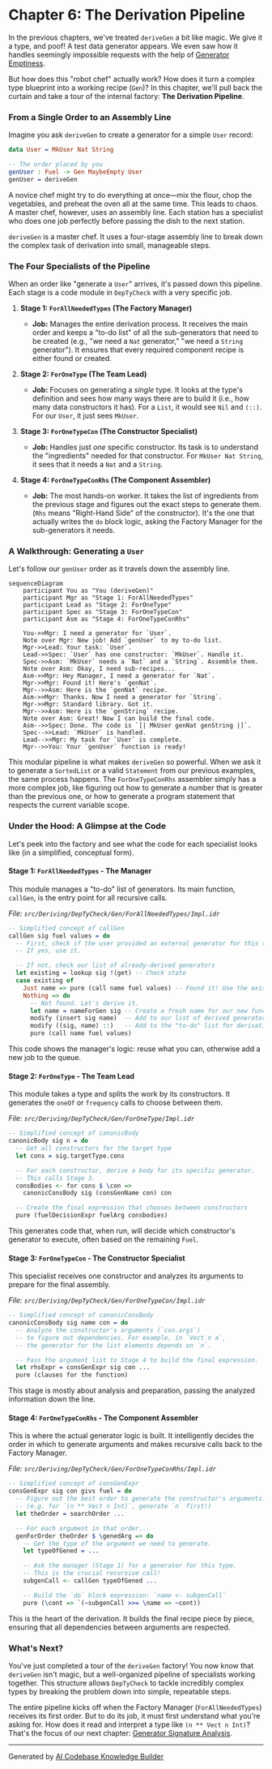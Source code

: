 # Chapter 6: The Derivation Pipeline

In the previous chapters, we've treated `deriveGen` a bit like magic. We give it a type, and poof! A test data generator appears. We even saw how it handles seemingly impossible requests with the help of [Generator Emptiness](05_generator_emptiness_.md).

But how does this "robot chef" actually work? How does it turn a complex type blueprint into a working recipe (`Gen`)? In this chapter, we'll pull back the curtain and take a tour of the internal factory: **The Derivation Pipeline**.

### From a Single Order to an Assembly Line

Imagine you ask `deriveGen` to create a generator for a simple `User` record:

```idris
data User = MkUser Nat String

-- The order placed by you
genUser : Fuel -> Gen MaybeEmpty User
genUser = deriveGen
```

A novice chef might try to do everything at once—mix the flour, chop the vegetables, and preheat the oven all at the same time. This leads to chaos. A master chef, however, uses an assembly line. Each station has a specialist who does one job perfectly before passing the dish to the next station.

`deriveGen` is a master chef. It uses a four-stage assembly line to break down the complex task of derivation into small, manageable steps.

### The Four Specialists of the Pipeline

When an order like "generate a `User`" arrives, it's passed down this pipeline. Each stage is a code module in `DepTyCheck` with a very specific job.

1.  **Stage 1: `ForAllNeededTypes` (The Factory Manager)**
    *   **Job:** Manages the entire derivation process. It receives the main order and keeps a "to-do list" of all the sub-generators that need to be created (e.g., "we need a `Nat` generator," "we need a `String` generator"). It ensures that every required component recipe is either found or created.

2.  **Stage 2: `ForOneType` (The Team Lead)**
    *   **Job:** Focuses on generating a *single* type. It looks at the type's definition and sees how many ways there are to build it (i.e., how many data constructors it has). For a `List`, it would see `Nil` and `(::)`. For our `User`, it just sees `MkUser`.

3.  **Stage 3: `ForOneTypeCon` (The Constructor Specialist)**
    *   **Job:** Handles just *one* specific constructor. Its task is to understand the "ingredients" needed for that constructor. For `MkUser Nat String`, it sees that it needs a `Nat` and a `String`.

4.  **Stage 4: `ForOneTypeConRhs` (The Component Assembler)**
    *   **Job:** The most hands-on worker. It takes the list of ingredients from the previous stage and figures out the exact steps to generate them. (`Rhs` means "Right-Hand Side" of the constructor). It's the one that actually writes the `do` block logic, asking the Factory Manager for the sub-generators it needs.

### A Walkthrough: Generating a `User`

Let's follow our `genUser` order as it travels down the assembly line.

```mermaid
sequenceDiagram
    participant You as "You (deriveGen)"
    participant Mgr as "Stage 1: ForAllNeededTypes"
    participant Lead as "Stage 2: ForOneType"
    participant Spec as "Stage 3: ForOneTypeCon"
    participant Asm as "Stage 4: ForOneTypeConRhs"

    You->>Mgr: I need a generator for `User`.
    Note over Mgr: New job! Add `genUser` to my to-do list.
    Mgr->>Lead: Your task: `User`.
    Lead->>Spec: `User` has one constructor: `MkUser`. Handle it.
    Spec->>Asm: `MkUser` needs a `Nat` and a `String`. Assemble them.
    Note over Asm: Okay, I need sub-recipes...
    Asm->>Mgr: Hey Manager, I need a generator for `Nat`.
    Mgr->>Mgr: Found it! Here's `genNat`.
    Mgr-->>Asm: Here is the `genNat` recipe.
    Asm->>Mgr: Thanks. Now I need a generator for `String`.
    Mgr->>Mgr: Standard library. Got it.
    Mgr-->>Asm: Here is the `genString` recipe.
    Note over Asm: Great! Now I can build the final code.
    Asm-->>Spec: Done. The code is `[| MkUser genNat genString |]`.
    Spec-->>Lead: `MkUser` is handled.
    Lead-->>Mgr: My task for `User` is complete.
    Mgr-->>You: Your `genUser` function is ready!
```

This modular pipeline is what makes `deriveGen` so powerful. When we ask it to generate a `SortedList` or a valid `Statement` from our previous examples, the same process happens. The `ForOneTypeConRhs` assembler simply has a more complex job, like figuring out how to generate a number that is greater than the previous one, or how to generate a program statement that respects the current variable scope.

### Under the Hood: A Glimpse at the Code

Let's peek into the factory and see what the code for each specialist looks like (in a simplified, conceptual form).

#### Stage 1: `ForAllNeededTypes` - The Manager

This module manages a "to-do" list of generators. Its main function, `callGen`, is the entry point for all recursive calls.

*File: `src/Deriving/DepTyCheck/Gen/ForAllNeededTypes/Impl.idr`*

```idris
-- Simplified concept of callGen
callGen sig fuel values = do
  -- First, check if the user provided an external generator for this type
  -- If yes, use it.

  -- If not, check our list of already-derived generators
  let existing = lookup sig !(get) -- Check state
  case existing of
    Just name => pure (call name fuel values) -- Found it! Use the existing one.
    Nothing => do
      -- Not found. Let's derive it.
      let name = nameForGen sig -- Create a fresh name for our new function.
      modify (insert sig name)  -- Add to our list of derived generators.
      modify ((sig, name) ::)   -- Add to the "to-do" list for derivation.
      pure (call name fuel values)
```
This code shows the manager's logic: reuse what you can, otherwise add a new job to the queue.

#### Stage 2: `ForOneType` - The Team Lead

This module takes a type and splits the work by its constructors. It generates the `oneOf` or `frequency` calls to choose between them.

*File: `src/Deriving/DepTyCheck/Gen/ForOneType/Impl.idr`*

```idris
-- Simplified concept of canonicBody
canonicBody sig n = do
  -- Get all constructors for the target type
  let cons = sig.targetType.cons

  -- For each constructor, derive a body for its specific generator.
  -- This calls Stage 3.
  consBodies <- for cons $ \con =>
    canonicConsBody sig (consGenName con) con

  -- Create the final expression that chooses between constructors
  pure (fuelDecisionExpr fuelArg consbodies)
```
This generates code that, when run, will decide which constructor's generator to execute, often based on the remaining `Fuel`.

#### Stage 3: `ForOneTypeCon` - The Constructor Specialist

This specialist receives one constructor and analyzes its arguments to prepare for the final assembly.

*File: `src/Deriving/DepTyCheck/Gen/ForOneTypeCon/Impl.idr`*

```idris
-- Simplified concept of canonicConsBody
canonicConsBody sig name con = do
  -- Analyze the constructor's arguments (`con.args`)
  -- to figure out dependencies. For example, in `Vect n a`,
  -- the generator for the list elements depends on `n`.

  -- Pass the argument list to Stage 4 to build the final expression.
  let rhsExpr = consGenExpr sig con ...
  pure (clauses for the function)
```
This stage is mostly about analysis and preparation, passing the analyzed information down the line.

#### Stage 4: `ForOneTypeConRhs` - The Component Assembler

This is where the actual generator logic is built. It intelligently decides the order in which to generate arguments and makes recursive calls back to the Factory Manager.

*File: `src/Deriving/DepTyCheck/Gen/ForOneTypeConRhs/Impl.idr`*

```idris
-- Simplified concept of consGenExpr
consGenExpr sig con givs fuel = do
  -- Figure out the best order to generate the constructor's arguments.
  -- (e.g. for `(n ** Vect n Int)`, generate `n` first!)
  let theOrder = searchOrder ...

  -- For each argument in that order...
  genForOrder theOrder $ \genedArg => do
    -- Get the type of the argument we need to generate.
    let typeOfGened = ...

    -- Ask the manager (Stage 1) for a generator for this type.
    -- This is the crucial recursive call!
    subgenCall <- callGen typeOfGened ...

    -- Build the `do` block expression: `name <- subgenCall`
    pure (\cont => `(~subgenCall >>= \name => ~cont))
```
This is the heart of the derivation. It builds the final recipe piece by piece, ensuring that all dependencies between arguments are respected.

### What's Next?

You've just completed a tour of the `deriveGen` factory! You now know that `deriveGen` isn't magic, but a well-organized pipeline of specialists working together. This structure allows `DepTyCheck` to tackle incredibly complex types by breaking the problem down into simple, repeatable steps.

The entire pipeline kicks off when the Factory Manager (`ForAllNeededTypes`) receives its first order. But to do its job, it must first understand what you're asking for. How does it read and interpret a type like `(n ** Vect n Int)`? That's the focus of our next chapter: [Generator Signature Analysis](07_generator_signature_analysis_.md).

---

Generated by [AI Codebase Knowledge Builder](https://github.com/The-Pocket/Tutorial-Codebase-Knowledge)